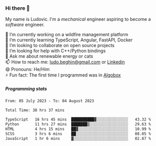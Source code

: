 ### Hi there 👋

My name is Ludovic. I'm a *mechanical* engineer aspiring to become a *software* engineer.

 🔭 I’m currently working on a wildfire management platform<br/>
 🌱 I’m currently learning TypeScript, Angular, FastAPI, Docker<br/>
 👯 I’m looking to collaborate on open source projects<br/>
 🤔 I’m looking for help with C++/Python bindings<br/>
 💬 Ask me about renewable energy or cats<br/>
 📫 How to reach me: ludo.beghin@gmail.com or [Linkedin](https://www.linkedin.com/in/ludovic-beghin/)<br/>
 😄 Pronouns: He/Him<br/>
 ⚡ Fun fact: The first time I programmed was in [Algobox](https://fr.wikipedia.org/wiki/Algobox)<br/>

##### Programming stats
<!--START_SECTION:waka-->

```txt
From: 05 July 2023 - To: 04 August 2023

Total Time: 38 hrs 37 mins

TypeScript   16 hrs 45 mins  ██████████▓░░░░░░░░░░░░░░   43.32 %
Python       11 hrs 27 mins  ███████▒░░░░░░░░░░░░░░░░░   29.63 %
HTML         4 hrs 15 mins   ██▓░░░░░░░░░░░░░░░░░░░░░░   10.99 %
SCSS         3 hrs 6 mins    ██░░░░░░░░░░░░░░░░░░░░░░░   08.05 %
JavaScript   1 hr 6 mins     ▓░░░░░░░░░░░░░░░░░░░░░░░░   02.87 %
```

<!--END_SECTION:waka-->
